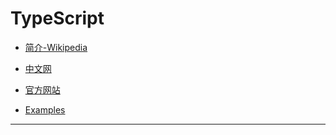 # TypeScript

* [简介-Wikipedia](https://en.wikipedia.org/wiki/TypeScript)

* [中文网](https://www.tslang.cn/index.html)

* [官方网站](http://www.typescriptlang.org/)

* [Examples](https://github.com/magicmai/TypeScriptSamples)

----

